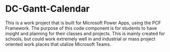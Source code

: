 # DC-Gantt-Calendar
This is a work project that is built for Microsoft Power Apps, using the PCF Framework. The purpose of this code component is for students to have insight and planning for their classes and projects. This is mainly created for schools, but could work extremely well in and industrial or mass project oriented work places that utalize Microsoft Teams.

